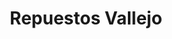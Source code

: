 ---
title: "Repuestos Vallejo"
url: /la-linea-de-la-concepcion/repuestos-vallejo/
shop: Elektronik
---